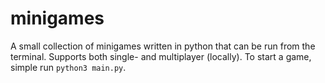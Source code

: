 # minigames
A small collection of minigames written in python that can be run from the terminal. Supports both single- and multiplayer (locally).
To start a game, simple run `python3 main.py`.
